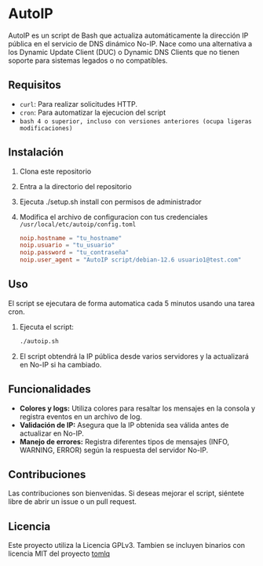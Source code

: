 # AutoIP

AutoIP es un script de Bash que actualiza automáticamente la dirección IP pública en el servicio de DNS 
dinámico No-IP. Nace como una alternativa a los Dynamic Update Client (DUC) o Dynamic DNS Clients que 
no tienen soporte para sistemas legados o no compatibles.

## Requisitos

- `curl`: Para realizar solicitudes HTTP.
- `cron`: Para automatizar la ejecucion del script
- `bash 4 o superior, incluso con versiones anteriores (ocupa ligeras modificaciones)`

## Instalación

1. Clona este repositorio
2. Entra a la directorio del repositorio
3. Ejecuta ./setup.sh install con permisos de administrador
4. Modifica el archivo de configuracion con tus credenciales `/usr/local/etc/autoip/config.toml`

   ```toml
   noip.hostname = "tu_hostname"
   noip.usuario = "tu_usuario"
   noip.password = "tu_contraseña"
   noip.user_agent = "AutoIP script/debian-12.6 usuario1@test.com"
   ```

## Uso

El script se ejecutara de forma automatica cada 5 minutos usando una tarea cron.

1. Ejecuta el script:

   ```bash
   ./autoip.sh
   ```

2. El script obtendrá la IP pública desde varios servidores y la actualizará en No-IP si ha cambiado.

## Funcionalidades

- **Colores y logs:** Utiliza colores para resaltar los mensajes en la consola y registra eventos en un archivo de log.
- **Validación de IP:** Asegura que la IP obtenida sea válida antes de actualizar en No-IP.
- **Manejo de errores:** Registra diferentes tipos de mensajes (INFO, WARNING, ERROR) según la respuesta del servidor No-IP.

## Contribuciones

Las contribuciones son bienvenidas. Si deseas mejorar el script, siéntete libre de abrir un issue o un pull request.

## Licencia

Este proyecto utiliza la Licencia GPLv3. 
Tambien se incluyen binarios con licencia MIT del proyecto [tomlq](https://github.com/cryptaliagy/tomlq)
